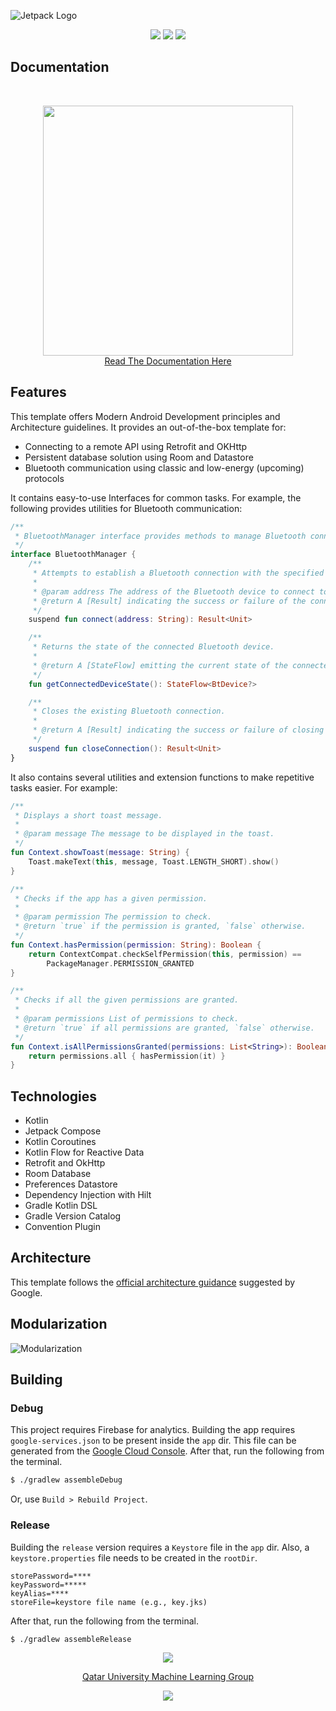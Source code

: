 ![Jetpack Logo](https://github.com/atick-faisal/Jetpack-Compose-Starter/assets/38709932/6d8f68ad-3045-4736-99ed-86c1593f1241)

<p align="center">
    <a href="https://github.com/atick-faisal/Jetpack-Compose-Starter/releases"><img src="https://img.shields.io/github/release/atick-faisal/Jetpack-Compose-Starter?colorA=363a4f&colorB=b7bdf8&style=for-the-badge"></a>
    <a href="https://github.com/atick-faisal/Jetpack-Compose-Starter/issues"><img src="https://img.shields.io/github/issues/atick-faisal/Jetpack-Compose-Starter?colorA=363a4f&colorB=f5a97f&style=for-the-badge"></a>
    <a href="https://github.com/atick-faisal/Jetpack-Compose-Starter/contributors"><img src="https://img.shields.io/github/contributors/atick-faisal/Jetpack-Compose-Starter?colorA=363a4f&colorB=a6da95&style=for-the-badge"></a>
</p>

## Documentation
<br>
<p align="center">
        <img src="https://github.com/atick-faisal/Jetpack-Compose-Starter/assets/38709932/02fde5d3-f564-4020-8778-47b2d6a1b7b5" width=400 />
    <br>
    <a href="https://atick.dev/Jetpack-Compose-Starter">Read The Documentation Here</a>
</p>

## Features
This template offers Modern Android Development principles and Architecture guidelines. It provides an out-of-the-box template for:
* Connecting to a remote API using Retrofit and OKHttp
* Persistent database solution using Room and Datastore
* Bluetooth communication using classic and low-energy (upcoming) protocols

It contains easy-to-use Interfaces for common tasks. For example, the following provides utilities for Bluetooth communication:
``` kotlin
/**
 * BluetoothManager interface provides methods to manage Bluetooth connections.
 */
interface BluetoothManager {
    /**
     * Attempts to establish a Bluetooth connection with the specified device address.
     *
     * @param address The address of the Bluetooth device to connect to.
     * @return A [Result] indicating the success or failure of the connection attempt.
     */
    suspend fun connect(address: String): Result<Unit>

    /**
     * Returns the state of the connected Bluetooth device.
     *
     * @return A [StateFlow] emitting the current state of the connected Bluetooth device.
     */
    fun getConnectedDeviceState(): StateFlow<BtDevice?>

    /**
     * Closes the existing Bluetooth connection.
     *
     * @return A [Result] indicating the success or failure of closing the connection.
     */
    suspend fun closeConnection(): Result<Unit>
}
```

It also contains several utilities and extension functions to make repetitive tasks easier. For example:
``` kotlin
/**
 * Displays a short toast message.
 *
 * @param message The message to be displayed in the toast.
 */
fun Context.showToast(message: String) {
    Toast.makeText(this, message, Toast.LENGTH_SHORT).show()
}

/**
 * Checks if the app has a given permission.
 *
 * @param permission The permission to check.
 * @return `true` if the permission is granted, `false` otherwise.
 */
fun Context.hasPermission(permission: String): Boolean {
    return ContextCompat.checkSelfPermission(this, permission) ==
        PackageManager.PERMISSION_GRANTED
}

/**
 * Checks if all the given permissions are granted.
 *
 * @param permissions List of permissions to check.
 * @return `true` if all permissions are granted, `false` otherwise.
 */
fun Context.isAllPermissionsGranted(permissions: List<String>): Boolean {
    return permissions.all { hasPermission(it) }
}
```

## Technologies
* Kotlin
* Jetpack Compose
* Kotlin Coroutines
* Kotlin Flow for Reactive Data
* Retrofit and OkHttp
* Room Database
* Preferences Datastore
* Dependency Injection with Hilt
* Gradle Kotlin DSL
* Gradle Version Catalog
* Convention Plugin

## Architecture
This template follows the [official architecture guidance](https://developer.android.com/topic/architecture)  suggested by Google.

## Modularization
![Modularization](https://github.com/atick-faisal/Jetpack-Compose-Starter/assets/38709932/bc1ec936-f617-4b95-a25c-66eefdd7bd3d)

## Building
### Debug
This project requires Firebase for analytics. Building the app requires `google-services.json` to be present inside the `app` dir. This file can be generated from the [Google Cloud Console](https://firebase.google.com/docs/android/setup). After that, run the following from the terminal.

``` sh
$ ./gradlew assembleDebug 
```

Or, use `Build > Rebuild Project`.

### Release
Building the `release` version requires a `Keystore` file in the `app` dir. Also, a `keystore.properties` file needs to be created in the `rootDir`.
```
storePassword=****
keyPassword=*****
keyAlias=****
storeFile=keystore file name (e.g., key.jks)
```
After that, run the following from the terminal.
``` sh
$ ./gradlew assembleRelease 
```

<p align="center"><img src="https://raw.githubusercontent.com/catppuccin/catppuccin/main/assets/footers/gray0_ctp_on_line.svg?sanitize=true" /></p>
<p align="center"><a href="https://sites.google.com/view/mchowdhury" target="_blank">Qatar University Machine Learning Group</a>
<p align="center"><a href="https://github.com/atick-faisal/Jetpack-Compose-Starter/blob/main/LICENSE"><img src="https://img.shields.io/static/v1.svg?style=for-the-badge&label=License&message=MIT&logoColor=d9e0ee&colorA=363a4f&colorB=b7bdf8"/></a></p>
